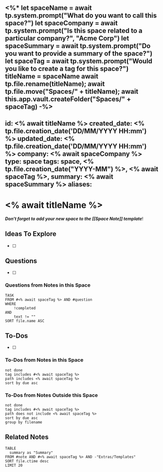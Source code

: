 <%* 
let spaceName = await tp.system.prompt("What do you want to call this space?")
let spaceCompany = await tp.system.prompt("Is this space related to a particular company?", "Acme Corp")
let spaceSummary = await tp.system.prompt("Do you want to provide a summary of the space?")
let spaceTag = await tp.system.prompt("Would you like to create a tag for this space?")
titleName = spaceName
await tp.file.rename(titleName); 
await tp.file.move("Spaces/" + titleName);
await this.app.vault.createFolder("Spaces/" + spaceTag)
-%>
---
id: <% await titleName %>
created_date: <% tp.file.creation_date('DD/MM/YYYY HH:mm') %>
updated_date: <% tp.file.creation_date('DD/MM/YYYY HH:mm') %>
company: <% await spaceCompany %>
type: space
tags: space, <% tp.file.creation_date("YYYY-MM") %>, <% await spaceTag %>,
summary: <% await spaceSummary %>
aliases: 
---

# <% await titleName %>

***Don't forget to add your new space to the [[Space Note]] template***!

## Ideas To Explore

- [ ] 

## Questions

- [ ] 

### Questions from Notes in this Space

```dataview
TASK
FROM #<% await spaceTag %> AND #question 
WHERE 
	!completed
AND 
	text != ""
SORT file.name ASC
```

## To-Dos

- [ ] 

### To-Dos from Notes in this Space

```tasks
not done
tag includes #<% await spaceTag %> 
path includes <% await spaceTag %>
sort by due asc
```

### To-Dos from Notes Outside this Space

```tasks
not done
tag includes #<% await spaceTag %>
path does not include <% await spaceTag %>
sort by due asc
group by filename
```

## Related Notes

```dataview
TABLE 
  summary as "Summary"
FROM #note AND #<% await spaceTag %> AND -"Extras/Templates"
SORT file.ctime desc
LIMIT 20
```
